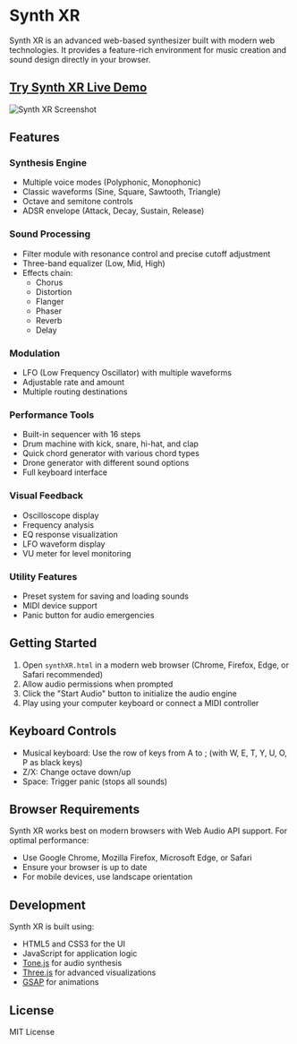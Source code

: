 # Synth XR

Synth XR is an advanced web-based synthesizer built with modern web technologies. It provides a feature-rich environment for music creation and sound design directly in your browser.

## [Try Synth XR Live Demo](https://andrewdamelio.github.io/Synth-XR/synthXR.html)

![Synth XR Screenshot](https://github.com/user-attachments/assets/5ece25e9-0405-45fb-adf9-cba4a7a213ee)

## Features

### Synthesis Engine
- Multiple voice modes (Polyphonic, Monophonic)
- Classic waveforms (Sine, Square, Sawtooth, Triangle)
- Octave and semitone controls
- ADSR envelope (Attack, Decay, Sustain, Release)

### Sound Processing
- Filter module with resonance control and precise cutoff adjustment
- Three-band equalizer (Low, Mid, High)
- Effects chain:
  - Chorus
  - Distortion
  - Flanger
  - Phaser
  - Reverb
  - Delay

### Modulation
- LFO (Low Frequency Oscillator) with multiple waveforms
- Adjustable rate and amount
- Multiple routing destinations

### Performance Tools
- Built-in sequencer with 16 steps
- Drum machine with kick, snare, hi-hat, and clap
- Quick chord generator with various chord types
- Drone generator with different sound options
- Full keyboard interface

### Visual Feedback
- Oscilloscope display
- Frequency analysis
- EQ response visualization
- LFO waveform display
- VU meter for level monitoring

### Utility Features
- Preset system for saving and loading sounds
- MIDI device support
- Panic button for audio emergencies

## Getting Started

1. Open `synthXR.html` in a modern web browser (Chrome, Firefox, Edge, or Safari recommended)
2. Allow audio permissions when prompted
3. Click the "Start Audio" button to initialize the audio engine
4. Play using your computer keyboard or connect a MIDI controller

## Keyboard Controls

- Musical keyboard: Use the row of keys from A to ; (with W, E, T, Y, U, O, P as black keys)
- Z/X: Change octave down/up
- Space: Trigger panic (stops all sounds)

## Browser Requirements

Synth XR works best on modern browsers with Web Audio API support. For optimal performance:
- Use Google Chrome, Mozilla Firefox, Microsoft Edge, or Safari
- Ensure your browser is up to date
- For mobile devices, use landscape orientation

## Development

Synth XR is built using:
- HTML5 and CSS3 for the UI
- JavaScript for application logic
- [Tone.js](https://tonejs.github.io/) for audio synthesis
- [Three.js](https://threejs.org/) for advanced visualizations
- [GSAP](https://greensock.com/gsap/) for animations

## License

MIT License 